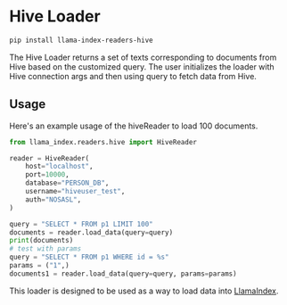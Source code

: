 # Hive Loader

```bash
pip install llama-index-readers-hive
```

The Hive Loader returns a set of texts corresponding to documents from Hive based on the customized query.
The user initializes the loader with Hive connection args and then using query to fetch data from Hive.

## Usage

Here's an example usage of the hiveReader to load 100 documents.

```python
from llama_index.readers.hive import HiveReader

reader = HiveReader(
    host="localhost",
    port=10000,
    database="PERSON_DB",
    username="hiveuser_test",
    auth="NOSASL",
)

query = "SELECT * FROM p1 LIMIT 100"
documents = reader.load_data(query=query)
print(documents)
# test with params
query = "SELECT * FROM p1 WHERE id = %s"
params = ("1",)
documents1 = reader.load_data(query=query, params=params)
```

This loader is designed to be used as a way to load data into [LlamaIndex](https://github.com/run-llama/llama_index/).
